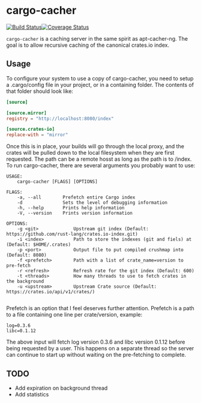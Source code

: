 # cargo-cacher

[![Build Status](https://travis-ci.org/ChrisMacNaughton/cargo-cacher.svg?branch=master)](https://travis-ci.org/ChrisMacNaughton/cargo-cacher)[![Coverage Status](https://coveralls.io/repos/github/ChrisMacNaughton/cargo-cacher/badge.svg?branch=master)](https://coveralls.io/github/ChrisMacNaughton/cargo-cacher?branch=master)

`cargo-cacher` is a caching server in the same spirit as apt-cacher-ng. The goal is to allow recursive caching of the canonical crates.io index.

## Usage

To configure your system to use a copy of cargo-cacher, you need to setup a .cargo/config file in your project, or in a containing folder. The contents of that folder should look like:

```toml
[source]

[source.mirror]
registry = "http://localhost:8080/index"

[source.crates-io]
replace-with = "mirror"
```

Once this is in place, your builds will go through the local proxy, and the crates will be pulled down to the local filesystem when they are first requested. The path can be a remote hosst as long as the path is to /index. To run cargo-cacher, there are several arguments you probably want to use:

```
USAGE:
    cargo-cacher [FLAGS] [OPTIONS]

FLAGS:
    -a, --all        Prefetch entire Cargo index
    -d               Sets the level of debugging information
    -h, --help       Prints help information
    -V, --version    Prints version information

OPTIONS:
    -g <git>             Upstream git index (Default: https://github.com/rust-lang/crates.io-index.git)
    -i <index>           Path to store the indexes (git and fiels) at (Default: $HOME/.crates)
    -p <port>            Output file to put compiled crushmap into (Default: 8080)
    -f <prefetch>        Path with a list of crate_name=version to pre-fetch
    -r <refresh>         Refresh rate for the git index (Default: 600)
    -t <threads>         How many threads to use to fetch crates in the background
    -u <upstream>        Upstream Crate source (Default: https://crates.io/api/v1/crates/)


```

Prefetch is an option that I feel deserves further attention. Prefetch is a path to a file containing one line per crate/version, example:

```
log=0.3.6
libc=0.1.12
```

The above input will fetch log version 0.3.6 and libc version 0.1.12 before being requested by a user. This happens on a separate thread so the server can continue to start up without waiting on the pre-fetching to complete.

## TODO

- Add expiration on background thread
- Add statistics
